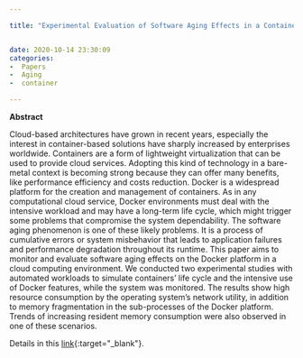 ```yaml
---

title: "Experimental Evaluation of Software Aging Effects in a Container-Based Virtualization Platform"


date: 2020-10-14 23:30:09
categories:
-  Papers
-  Aging
-  container

---
```


**Abstract**

Cloud-based architectures have grown in recent years, especially the interest in container-based solutions have sharply increased by enterprises worldwide. Containers are a form of lightweight virtualization that can be used to provide cloud services. Adopting this kind of technology in a bare- metal context is becoming strong because they can offer many benefits, like performance efficiency and costs reduction. Docker is a widespread platform for the creation and management of containers. As in any computational cloud service, Docker environments must deal with the intensive workload and may have a long-term life cycle, which might trigger some problems that compromise the system dependability. The software aging phenomenon is one of these likely problems. It is a process of cumulative errors or system misbehavior that leads to application failures and performance degradation throughout its runtime. This paper aims to monitor and evaluate software aging effects on the Docker platform in a cloud computing environment. We conducted two experimental studies with automated workloads to simulate containers’ life cycle and the intensive use of Docker features, while the system was monitored. The results show high resource consumption by the operating system’s network utility, in addition to memory fragmentation in the sub-processes of the Docker platform. Trends of increasing resident memory consumption were also observed in one of these scenarios.






Details in this [link](https://doi.org/10.1109/SMC42975.2020.9283358
){:target="_blank"}.
